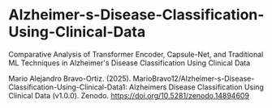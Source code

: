 # Alzheimer-s-Disease-Classification-Using-Clinical-Data
Comparative Analysis of Transformer Encoder, Capsule-Net, and Traditional ML Techniques in Alzheimer's Disease Classification Using Clinical Data

Mario Alejandro Bravo-Ortiz. (2025). MarioBravo12/Alzheimer-s-Disease-Classification-Using-Clinical-Data1: Alzheimers Disease Classification Using Clinical Data (v1.0.0). Zenodo. https://doi.org/10.5281/zenodo.14894609
